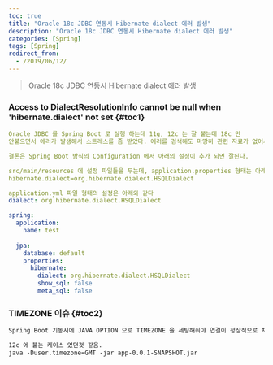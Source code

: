 ```yaml
---
toc: true
title: "Oracle 18c JDBC 연동시 Hibernate dialect 에러 발생"
description: "Oracle 18c JDBC 연동시 Hibernate dialect 에러 발생"
categories: [Spring]
tags: [Spring]
redirect_from:
  - /2019/06/12/
---
```


> Oracle 18c JDBC 연동시 Hibernate dialect 에러 발생

### Access to DialectResolutionInfo cannot be null when 'hibernate.dialect' not set {#toc1}

```yaml
Oracle JDBC 를 Spring Boot 로 실행 하는데 11g, 12c 는 잘 붙는데 18c 만 
안붙으면서 에러가 발생해서 스트레스를 좀 받았다. 에러를 검색해도 마땅히 관련 자료가 없어서 기록해둠

결론은 Spring Boot 방식의 Configuration 에서 아래의 설정이 추가 되면 잘된다.

src/main/resources 에 설정 파일들을 두는데, application.properties 형태는 아래와 같고,
hibernate.dialect=org.hibernate.dialect.HSQLDialect

application.yml 파일 형태의 설정은 아래와 같다
dialect: org.hibernate.dialect.HSQLDialect

spring:
  application:
    name: test
    
  jpa:
    database: default
    properties:
      hibernate:
        dialect: org.hibernate.dialect.HSQLDialect
        show_sql: false
        meta_sql: false

```

### TIMEZONE 이슈 {#toc2}

```md
Spring Boot 기동시에 JAVA OPTION 으로 TIMEZONE 을 세팅해줘야 연결이 정상적으로 처리가 되는 경우가 있어서 적어 놓는다.

12c 에 붙는 케이스 였던것 같음.
java -Duser.timezone=GMT -jar app-0.0.1-SNAPSHOT.jar
```


